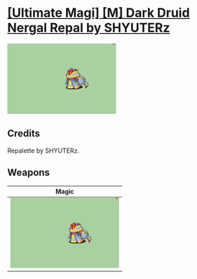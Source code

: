 # [\[Ultimate Magi\] \[M\] Dark Druid Nergal Repal by SHYUTERz](./)

<img src="./6.%20Magic%20(FE8)/Magic_000.png" alt="[Ultimate Magi] [M] Dark Druid Nergal Repal by SHYUTERz standing" />

## Credits

Repalette by SHYUTERz.

## Weapons


|Magic |
|  :---: |
| <img alt="Magic animation" src="./6.%20Magic%20(FE8)/Magic.gif" /> |
